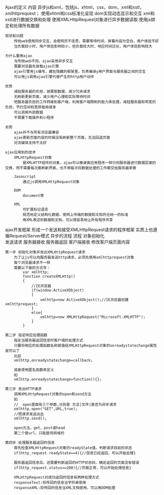 Ajax的定义
	内容
		异步js和xml，包括js，xhtml，css，dom，xml和xstl，xmlhttprequest；
		使用xhtml和css标准化呈现
		dom实现动态显示和交互
		xml和xstl进行数据交换和处理
		使用XMLHttpRequest对象进行异步数据读取
		使用js绑定和处理所有数据
	

	现状和问题
		传统web使用同步交互，会使网页不连贯，需要等待时间，屏幕内容为空白，用户体验不好
		当负载较小时，用户体验影响较小，但负载较大时，响应时间过长，用户体验影响较大
		
	为什么要用ajax
		与传统web不同，ajax采用异步交互 
		需要浏览器先装载ajax引擎
		ajax引擎用js编写，藏在隐藏的框架里，负责编译y用户界面与服务器之间的交互
		可以用js调用ajax引擎代替产生的http用户动作
	
	优势
		减轻服务器的负担，按需取数据，减少冗余请求
		无刷新更新页面，减少用户心理和实际等待时间
		吧服务器负担的工作转嫁到客户端，利用客户端限制的能力来处理，减轻服务器和带宽的负担，节约空间和宽带租用成本
		可以调用外部数据
		不需要下载插件和小程序
		
	劣势
		ajax并不与所有浏览器兼容
		ajax更新页面内容的时候没有刷新整个页面，无法回退页面
		对流媒体支持不太好
		
	ajax应用到的技术
		XMLHttpRequest对象
			是XMLHTTP组件的对象，ajax可以像桌面应用程序一样只同服务器进行数据层面的交换，而不需要每次都刷新界面，也不用每次将数据处理的工作都交给服务器来做
		
		Javascript
			通过js调用XMLHttpRequest对象
		
		DOM
			document等
			
		XML
			可扩展标记语言
			规范地定义结构化数据，使网上传输的数据和文档符合统一的标准
			用XML表述的数据和文档，可以很容易地让所有程序共享


ajax开发框架
	形成一个发送和接受XMLHttpRequest请求的程序框架
	实质上也遵循Request/Server模式
	异步的流程
	流程
		对象初始化	
		发送请求
		服务器接收
		服务器返回
		客户端接收
		修改客户端页面内容
		
	
	第一步	初始化对象并发出XMLHttpRequest请求
		为了让js可以向服务器发送http请求，必须先使用xmlhttprequest对象
		每个浏览器请求不一样
		需要以下面的方式写：
			var xmlhttp;
			function createXMLHttp()
			{
				//IE浏览器
				if(window.ActiveXObject)
				{
					xmlhttp=new ActiveXObject();//IE浏览器创建xmlhttprequest;
				}
				else{
					xmlhttp=new XMLHttpRequest("Microsoft.XMLHTTP");
				}
			}
	
	第二步	指定响应处理函数
		指定当服务器返回信息时客户端的处理方式
		只要将相应的处理函数名称赋值给XMLHttpRequest对象的onreadystatechange属性就可以了
		比如
		xmlhttp.onreadystatechange=callback;
		
		或者使用匿名函数来定义
		如
		xmlhttp.onreadystatechange=function(){};
		
	第三步	发出HTTP请求
		调用XMLHttpRequest对象的open和send方法
		如
		//	open里面有三个参数,分别是 方法|文件|是否为异步请求
		xmlhttp.open("GET",URL,true);
		//把请求发送出去
		xmlhttp.send();
	
		open方法，get，post或head
		第二个是url，只能是同网域的
		
	第四步	处理服务器返回的信息
		首先检查XMLHttpRequest对象的readyState值，判断请求目前的状态
		if(http_request.readyState==4){//信息已经返回，可以开始处理}
	
		服务器返回信息后，还需要判断返回的HTTP状态码，确定返回的页面没有错误
		if(http_request.status==200){//页面正常，可以开始处理信息}
		
		XMLHttpRequest对成功返回的信息有两种处理方式
		responseText:将传回的信息当字符串使用
		responseXML:将传回的信息当XML文档使用，可以用DOM处理